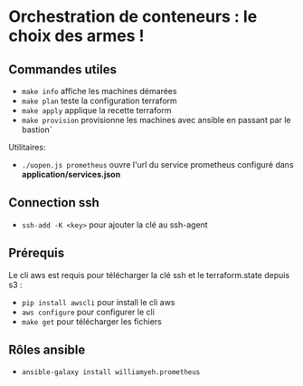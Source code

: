 # Orchestration de conteneurs : le choix des armes !

## Commandes utiles

- `make info` affiche les machines démarées
- `make plan` teste la configuration terraform
- `make apply` applique la recette terraform
- `make provision` provisionne les machines avec ansible en passant par le bastion`

Utilitaires:
- `./uopen.js prometheus` ouvre l'url du service prometheus configuré dans **application/services.json**

## Connection ssh 

- `ssh-add -K <key>` pour ajouter la clé au ssh-agent

## Prérequis

Le cli aws est requis pour télécharger la clé ssh et le terraform.state depuis s3 :
- `pip install awscli` pour install le cli aws
- `aws configure` pour configurer le cli
- `make get` pour télécharger les fichiers

## Rôles ansible

- `ansible-galaxy install williamyeh.prometheus`